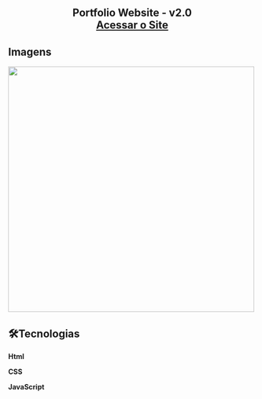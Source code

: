 <h2 align="center">
  Portfolio Website - v2.0<br/>
  <a href="http://soumyajit.tech/" target="_blank">Acessar o Site</a>
</h2>
  
## **Imagens**
 <img height="500" src="https://i.postimg.cc/gJgZ4vsH/3.png">
 

## 🛠️**Tecnologias**

 <i class="fab fa-html5 fa-2x"></i> **Html**

<i class="fab fa-css3-alt fa-2x"></i> **CSS**


<i class="fab fa-js-square fa-2x"></i> **JavaScript**

